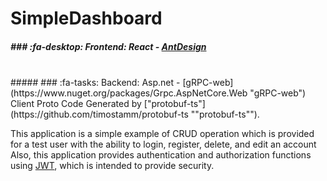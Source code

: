 
# SimpleDashboard

##### ### :fa-desktop:  Frontend: React - [AntDesign](https://ant.design/ "AntDesign") 
<br/>
##### ### :fa-tasks:  Backend: Asp.net - [gRPC-web](https://www.nuget.org/packages/Grpc.AspNetCore.Web "gRPC-web") 
<br/>
Client Proto Code Generated  by ["protobuf-ts"](https://github.com/timostamm/protobuf-ts ""protobuf-ts"").

This application is a simple example of CRUD operation
which is provided for a test user with the ability to login, register, delete, and edit an account
Also, this application provides authentication and authorization functions using [ JWT](https://jwt.io/ " JWT"), which is intended to provide security.
 
